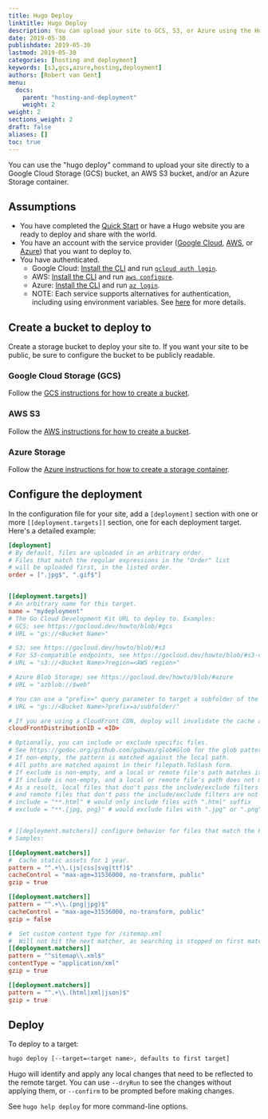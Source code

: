 ```yaml
---
title: Hugo Deploy
linktitle: Hugo Deploy
description: You can upload your site to GCS, S3, or Azure using the Hugo CLI.
date: 2019-05-30
publishdate: 2019-05-30
lastmod: 2019-05-30
categories: [hosting and deployment]
keywords: [s3,gcs,azure,hosting,deployment]
authors: [Robert van Gent]
menu:
  docs:
    parent: "hosting-and-deployment"
    weight: 2
weight: 2
sections_weight: 2
draft: false
aliases: []
toc: true
---
```


You can use the "hugo deploy" command to upload your site directly to a Google Cloud Storage (GCS) bucket, an AWS S3 bucket, and/or an Azure Storage container.

## Assumptions

* You have completed the [Quick Start][] or have a Hugo website you are ready to deploy and share with the world.
* You have an account with the service provider ([Google Cloud](https://cloud.google.com/), [AWS](https://aws.amazon.com), or [Azure](https://azure.microsoft.com)) that you want to deploy to.
* You have authenticated.
  * Google Cloud: [Install the CLI](https://cloud.google.com/sdk) and run [`gcloud auth login`](https://cloud.google.com/sdk/gcloud/reference/auth/login).
  * AWS: [Install the CLI](https://docs.aws.amazon.com/cli/latest/userguide/cli-chap-install.html) and run [`aws configure`](https://docs.aws.amazon.com/cli/latest/userguide/cli-chap-configure.html).
  * Azure: [Install the CLI](https://docs.microsoft.com/en-us/cli/azure/install-azure-cli) and run [`az login`](https://docs.microsoft.com/en-us/cli/azure/authenticate-azure-cli).
  * NOTE: Each service supports alternatives for authentication, including using environment variables. See [here](https://gocloud.dev/howto/blob/#services) for more details.

## Create a bucket to deploy to

Create a storage bucket to deploy your site to. If you want your site to be
public, be sure to configure the bucket to be publicly readable.

### Google Cloud Storage (GCS)

Follow the [GCS instructions for how to create a bucket](https://cloud.google.com/storage/docs/creating-buckets).

### AWS S3

Follow the [AWS instructions for how to create a bucket](https://docs.aws.amazon.com/AmazonS3/latest/gsg/CreatingABucket.html).

### Azure Storage

Follow the [Azure instructions for how to create a storage container](https://docs.microsoft.com/en-us/azure/storage/blobs/storage-quickstart-blobs-portal).

## Configure the deployment

In the configuration file for your site, add a `[deployment]` section with one
or more `[[deployment.targets]]` section, one for each deployment target. Here's
a detailed example:

```toml
[deployment]
# By default, files are uploaded in an arbitrary order.
# Files that match the regular expressions in the "Order" list
# will be uploaded first, in the listed order.
order = [".jpg$", ".gif$"]


[[deployment.targets]]
# An arbitrary name for this target.
name = "mydeployment"
# The Go Cloud Development Kit URL to deploy to. Examples:
# GCS; see https://gocloud.dev/howto/blob/#gcs
# URL = "gs://<Bucket Name>"

# S3; see https://gocloud.dev/howto/blob/#s3
# For S3-compatible endpoints, see https://gocloud.dev/howto/blob/#s3-compatible
# URL = "s3://<Bucket Name>?region=<AWS region>"

# Azure Blob Storage; see https://gocloud.dev/howto/blob/#azure
# URL = "azblob://$web"

# You can use a "prefix=" query parameter to target a subfolder of the bucket:
# URL = "gs://<Bucket Name>?prefix=a/subfolder/"

# If you are using a CloudFront CDN, deploy will invalidate the cache as needed.
cloudFrontDistributionID = <ID>

# Optionally, you can include or exclude specific files.
# See https://godoc.org/github.com/gobwas/glob#Glob for the glob pattern syntax.
# If non-empty, the pattern is matched against the local path.
# All paths are matched against in their filepath.ToSlash form.
# If exclude is non-empty, and a local or remote file's path matches it, that file is not synced.
# If include is non-empty, and a local or remote file's path does not match it, that file is not synced.
# As a result, local files that don't pass the include/exclude filters are not uploaded to remote,
# and remote files that don't pass the include/exclude filters are not deleted.
# include = "**.html" # would only include files with ".html" suffix
# exclude = "**.{jpg, png}" # would exclude files with ".jpg" or ".png" suffix


# [[deployment.matchers]] configure behavior for files that match the Pattern.
# Samples:

[[deployment.matchers]]
#  Cache static assets for 1 year.
pattern = "^.+\\.(js|css|svg|ttf)$"
cacheControl = "max-age=31536000, no-transform, public"
gzip = true

[[deployment.matchers]]
pattern = "^.+\\.(png|jpg)$"
cacheControl = "max-age=31536000, no-transform, public"
gzip = false

#  Set custom content type for /sitemap.xml
#  Will not hit the next matcher, as searching is stopped on first match
[[deployment.matchers]]
pattern = "^sitemap\\.xml$"
contentType = "application/xml"
gzip = true

[[deployment.matchers]]
pattern = "^.+\\.(html|xml|json)$"
gzip = true
```

## Deploy

To deploy to a target:

```bash
hugo deploy [--target=<target name>, defaults to first target]
```

Hugo will identify and apply any local changes that need to be reflected to the
remote target. You can use `--dryRun` to see the changes without applying them,
or `--confirm` to be prompted before making changes.

See `hugo help deploy` for more command-line options.

[Quick Start]: /getting-started/quick-start/
[Google Cloud]: [https://cloud.google.com]
[AWS]: [https://aws.amazon.com]
[Azure]: [https://azure.microsoft.com]

